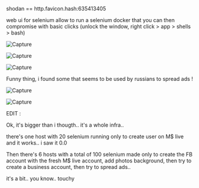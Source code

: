shodan == http.favicon.hash:635413405

web ui for selenium 
allow to run a selenium docker that you can then compromise with basic clicks (unlock the window, right click > app > shells > bash)

![Capture](https://user-images.githubusercontent.com/28728543/175260097-67eaada9-da5f-4ce3-a8b4-dc92eee3d8be.PNG)

![Capture](https://user-images.githubusercontent.com/28728543/175260392-31709118-96ed-4c25-b7ef-aa1475ac0a7d.PNG)

![Capture](https://user-images.githubusercontent.com/28728543/175260809-5996742e-0cc0-414f-ac84-f02527d61bb4.PNG)

Funny thing, i found some that seems to be used by russians to spread ads ! 

![Capture](https://user-images.githubusercontent.com/28728543/175260665-ddb1e75f-b831-4b83-8469-b66c0cccb0bd.PNG)

![Capture](https://user-images.githubusercontent.com/28728543/175261540-9e9e5d5f-9f92-45d5-8e6b-998f45dfb9ab.PNG)



EDIT :

Ok, it's bigger than i thougth.. it's a whole infra..

there's one host with 20 selenium running only to create user on M$ live and it works.. i saw it 0.0

Then there's 6 hosts with a total of 100 selenium made only to create the FB account with the fresh M$ live account, add photos background, then try to create a business account, then try to spread ads..

it's a bit.. you know.. touchy
